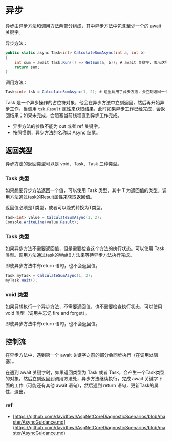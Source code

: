 # 异步

异步由异步方法和调用方法两部分组成，其中异步方法中包含至少一个的 await 关键字。

异步方法：

```c#
public static async Task<int> CalculateSumAsync(int a, int b)
{
    int sum = await Task.Run(() => GetSum(a, b)); # await 关键字，表示这里是异步操作
    return sum;
}
```

调用方法：

```c#
Task<int> tsk = CalculateSumAsync(1, 2); # 这里调用了异步方法，会立刻返回一个 Task<int> 对象，同时异步方法开始执行
```

Task<int> 是一个异步操作的占位符对象，他会在异步方法中立刻返回，然后再开始异步工作。当调用 `tsk.Result` 属性来获取结果，此时如果异步工作已经完成，会返回结果；如果未完成，会阻塞当前线程直到异步工作完成。


* 异步方法的参数不能为 out 或者 ref 关键字。
* 按照惯例，异步方法的名称以 Async 结尾。

## 返回类型

异步方法的返回类型可以是 void、Task、Task<T> 三种类型。

### Task<T> 类型

如果想要异步方法返回一个值，可以使用 Task<T> 类型，其中 T 为返回值的类型。调用方法通过task的Result属性来获取返回值。

返回值必须是T类型，或者可以隐式转换为T类型。

```c#
Task<int> value = CalculateSumAsync(1, 2);
Console.WriteLine(value.Result); 
```

### Task 类型

如果异步方法不需要返回值，但是需要检查这个方法的执行状态。可以使用 Task 类型。调用方法通过task的Wait()方法来等待异步方法执行完成。

即使异步方法中有return 语句，也不会返回值。

```c#
Task myTask = CalculateSumAsync(1, 2);
myTask.Wait();
```

### void 类型

如果只想执行一个异步方法，不需要返回值，也不需要检查执行状态，可以使用 void 类型（调用并忘记 fire and forget）。

即使异步方法中有return 语句，也不会返回值。

## 控制流

在异步方法中，遇到第一个 await 关键字之前的部分会同步执行（在调用处阻塞）。

在遇到 await 关键字时，如果返回类型为 Task 或者 Task<T>，会产生一个Task类型的对象，然后立刻返回到调用方法处，异步方法继续执行，完成 await 关键字下面的工作（可能还有其他 await 语句），然后遇到 return 语句，更新Task的属性，退出。




### ref

- [https://github.com/davidfowl/AspNetCoreDiagnosticScenarios/blob/master/AsyncGuidance.md](https://github.com/davidfowl/AspNetCoreDiagnosticScenarios/blob/master/AsyncGuidance.md)
